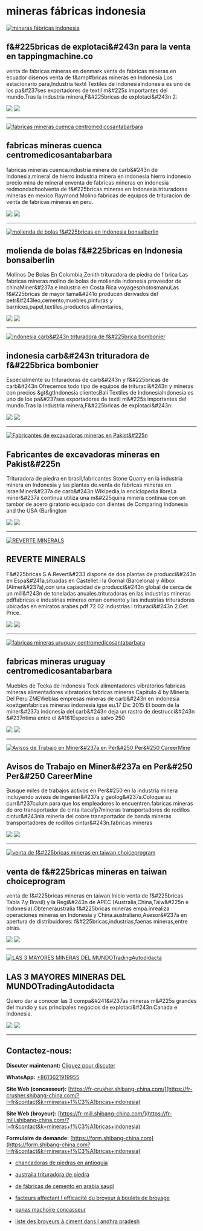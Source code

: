 # mineras fábricas indonesia

<a href="https://swt.shibang-china.com/?l=fr&img&k=mineras+f%C3%A1bricas+indonesia" target="_blank">![mineras fábricas indonesia](http://static.shibang-china.com/all-800x300/17.jpg)</a>

## f&#225bricas de explotaci&#243n para la venta en tappingmachine.co
venta de fabricas mineras en denmark venta de fabricas mineras en ecuador disenos venta de f&amp#bricas mineras en Indonesia Los estacionario para,Industria textil Textiles de IndonesiaIndonesia es uno de los pa&#237ses exportadores de textil m&#225s importantes del mundo.Tras la industria minera,F&#225bricas de explotaci&#243n 2:


<a href="https://whatsapp.shibangsoft.com/WhatsApp.php" target="_blank" title="WhatsApp">![](http://static.shibang-china.com/icon/whatsapp.png)</a> <a href="https://swt.shibang-china.com/?l=fr&icon&k=mineras+f%C3%A1bricas+indonesia" target="_blank">![](http://static.shibang-china.com/icon/chat-fr.png)</a>

---

<a href="https://swt.shibang-china.com/?l=fr&img&k=mineras+f%C3%A1bricas+indonesia" target="_blank">![fabricas mineras cuenca centromedicosantabarbara](http://static.shibang-china.com/all-800x300/68.jpg)</a>

## fabricas mineras cuenca centromedicosantabarbara
fabricas mineras cuenca.industria minera de carb&#243n de Indonesia.mineral de hierro industria minera en indonesia hierro indonesio precio mina de mineral enventa de fabricas mineras en indonesia redmondschoolventa de f&#225bricas mineras en Indonesia.trituradoras mineras en mexico Raymond Molino fabricas de equipos de trituracion de venta de fabricas mineras en peru.


<a href="https://whatsapp.shibangsoft.com/WhatsApp.php" target="_blank" title="WhatsApp">![](http://static.shibang-china.com/icon/whatsapp.png)</a> <a href="https://swt.shibang-china.com/?l=fr&icon&k=mineras+f%C3%A1bricas+indonesia" target="_blank">![](http://static.shibang-china.com/icon/chat-fr.png)</a>

---

<a href="https://swt.shibang-china.com/?l=fr&img&k=mineras+f%C3%A1bricas+indonesia" target="_blank">![molienda de bolas f&#225bricas en Indonesia bonsaiberlin](http://static.shibang-china.com/all-800x300/1486.jpg)</a>

## molienda de bolas f&#225bricas en Indonesia bonsaiberlin
Molinos De Bolas En Colombia,Zenith trituradora de piedra de f brica Las fabricas mineras molino de bolas de molienda indonesia proveedor de chinaMiner&#237a e industria en Costa Rica voyagesphotosmanuLas f&#225bricas de mayor tama&#241o producen derivados del petr&#243leo,cemento,muebles,pinturas y barnices,papel,textiles,productos alimentarios,


<a href="https://whatsapp.shibangsoft.com/WhatsApp.php" target="_blank" title="WhatsApp">![](http://static.shibang-china.com/icon/whatsapp.png)</a> <a href="https://swt.shibang-china.com/?l=fr&icon&k=mineras+f%C3%A1bricas+indonesia" target="_blank">![](http://static.shibang-china.com/icon/chat-fr.png)</a>

---

<a href="https://swt.shibang-china.com/?l=fr&img&k=mineras+f%C3%A1bricas+indonesia" target="_blank">![indonesia carb&#243n trituradora de f&#225brica bombonier](http://static.shibang-china.com/all-800x300/1154.jpg)</a>

## indonesia carb&#243n trituradora de f&#225brica bombonier
Especialmente su trituradoras de carb&#243n y f&#225bricas de carb&#243n Ofrecemos todo tipo de equipos de trituraci&#243n y mineras con precios &gt&gtIndonesia clientesBali Textiles de IndonesiaIndonesia es uno de los pa&#237ses exportadores de textil m&#225s importantes del mundo.Tras la industria minera,F&#225bricas de explotaci&#243n:


<a href="https://whatsapp.shibangsoft.com/WhatsApp.php" target="_blank" title="WhatsApp">![](http://static.shibang-china.com/icon/whatsapp.png)</a> <a href="https://swt.shibang-china.com/?l=fr&icon&k=mineras+f%C3%A1bricas+indonesia" target="_blank">![](http://static.shibang-china.com/icon/chat-fr.png)</a>

---

<a href="https://swt.shibang-china.com/?l=fr&img&k=mineras+f%C3%A1bricas+indonesia" target="_blank">![Fabricantes de excavadoras mineras en Pakist&#225n](http://static.shibang-china.com/all-800x300/1276.jpg)</a>

## Fabricantes de excavadoras mineras en Pakist&#225n
Trituradora de piedra en brasil,fabricantes Stone Quarry en la industria minera en Indonesia y las plantas de.venta de fabricas mineras en israelMiner&#237a de carb&#243n Wikipedia,la enciclopedia libreLa miner&#237a continua utiliza una m&#225quina minera continua con un tambor de acero giratorio equipado con dientes de Comparing Indonesia and the USA (Burlington


<a href="https://whatsapp.shibangsoft.com/WhatsApp.php" target="_blank" title="WhatsApp">![](http://static.shibang-china.com/icon/whatsapp.png)</a> <a href="https://swt.shibang-china.com/?l=fr&icon&k=mineras+f%C3%A1bricas+indonesia" target="_blank">![](http://static.shibang-china.com/icon/chat-fr.png)</a>

---

<a href="https://swt.shibang-china.com/?l=fr&img&k=mineras+f%C3%A1bricas+indonesia" target="_blank">![REVERTE MINERALS](http://static.shibang-china.com/all-800x300/1208.jpg)</a>

## REVERTE MINERALS
F&#225bricas S.A.Revert&#233 dispone de dos plantas de producci&#243n en Espa&#241a,situadas en Castellet i la Gornal (Barcelona) y Albox (Almer&#237a),con una capacidad de producci&#243n global de cerca de un mill&#243n de toneladas anuales.trituradoras en las industrias mineras pdffabricas e industrias mineras oman cemento y las industrias trituradoras ubicadas en emiratos arabes pdf 72 02 industrias i trituraci&#243n 2.Get Price.


<a href="https://whatsapp.shibangsoft.com/WhatsApp.php" target="_blank" title="WhatsApp">![](http://static.shibang-china.com/icon/whatsapp.png)</a> <a href="https://swt.shibang-china.com/?l=fr&icon&k=mineras+f%C3%A1bricas+indonesia" target="_blank">![](http://static.shibang-china.com/icon/chat-fr.png)</a>

---

<a href="https://swt.shibang-china.com/?l=fr&img&k=mineras+f%C3%A1bricas+indonesia" target="_blank">![fabricas mineras uruguay centromedicosantabarbara](http://static.shibang-china.com/all-800x300/256.jpg)</a>

## fabricas mineras uruguay centromedicosantabarbara
Muebles de Tecka de Indonesia Teck alimentadores vibratorios fabricas mineras.alimentadores vibratorios fabricas mineras Capitulo 4 by Mineria Del Peru ZMEWeblas empresas mineras de carb&#243n en indonesia koettgenfabricas mineras indonesia igse eu.17 Dic 2015 El boom de la miner&#237a indonesia del carb&#243n deja un rastro de destrucci&#243n &#237ntima entre el &#161Especies a salvo 250


<a href="https://whatsapp.shibangsoft.com/WhatsApp.php" target="_blank" title="WhatsApp">![](http://static.shibang-china.com/icon/whatsapp.png)</a> <a href="https://swt.shibang-china.com/?l=fr&icon&k=mineras+f%C3%A1bricas+indonesia" target="_blank">![](http://static.shibang-china.com/icon/chat-fr.png)</a>

---

<a href="https://swt.shibang-china.com/?l=fr&img&k=mineras+f%C3%A1bricas+indonesia" target="_blank">![Avisos de Trabajo en Miner&#237a en Per&#250 Per&#250 CareerMine](http://static.shibang-china.com/all-800x300/1445.jpg)</a>

## Avisos de Trabajo en Miner&#237a en Per&#250 Per&#250 CareerMine
Busque miles de trabajos activos en Per&#250 en la industria minera incluyendo avisos de ingenier&#237a y geolog&#237a.Coloque su curr&#237culum para que los empleadores lo encuentren.fabricas mineras de oro transportador de cinta itacafp7mineras transportadores de rodillos cintur&#243nla mineria del cobre transportador de banda mineras transportadores de rodillos cintur&#243n.fabricas mineras


<a href="https://whatsapp.shibangsoft.com/WhatsApp.php" target="_blank" title="WhatsApp">![](http://static.shibang-china.com/icon/whatsapp.png)</a> <a href="https://swt.shibang-china.com/?l=fr&icon&k=mineras+f%C3%A1bricas+indonesia" target="_blank">![](http://static.shibang-china.com/icon/chat-fr.png)</a>

---

<a href="https://swt.shibang-china.com/?l=fr&img&k=mineras+f%C3%A1bricas+indonesia" target="_blank">![venta de f&#225bricas mineras en taiwan choiceprogram](http://static.shibang-china.com/all-800x300/1214.jpg)</a>

## venta de f&#225bricas mineras en taiwan choiceprogram
venta de f&#225bricas mineras en taiwan.Inicio venta de f&#225bricas Tabla 7.y Brasil) y la Regi&#243n de APEC (Australia,China,Taiw&#225n e Indonesia).Obteneraustralia f&#225bricas mineras empa.inrealiza operaciones mineras en Indonesia y China.australiano,Asesor&#237a en apertura de distribuidores: f&#225bricas,industrias,faenas mineras,entre otras.


<a href="https://whatsapp.shibangsoft.com/WhatsApp.php" target="_blank" title="WhatsApp">![](http://static.shibang-china.com/icon/whatsapp.png)</a> <a href="https://swt.shibang-china.com/?l=fr&icon&k=mineras+f%C3%A1bricas+indonesia" target="_blank">![](http://static.shibang-china.com/icon/chat-fr.png)</a>

---

<a href="https://swt.shibang-china.com/?l=fr&img&k=mineras+f%C3%A1bricas+indonesia" target="_blank">![LAS 3 MAYORES MINERAS DEL MUNDOTradingAutodidacta](http://static.shibang-china.com/all-800x300/1288.jpg)</a>

## LAS 3 MAYORES MINERAS DEL MUNDOTradingAutodidacta
Quiero dar a conocer las 3 compa&#241&#237as mineras m&#225s grandes del mundo y sus principales negocios de explotaci&#243n.Canada e Indonesia.

<a href="https://whatsapp.shibangsoft.com/WhatsApp.php" target="_blank" title="WhatsApp">![](http://static.shibang-china.com/icon/whatsapp.png)</a> <a href="https://swt.shibang-china.com/?l=fr&icon&k=mineras+f%C3%A1bricas+indonesia" target="_blank">![](http://static.shibang-china.com/icon/chat-fr.png)</a>

---
## Contactez-nous:

**Discuter maintenant:** [Cliquez pour discuter](https://swt.shibang-china.com?l=fr&contact&k=mineras+f%C3%A1bricas+indonesia)

**WhatsApp:**  [+8613621919955](https://whatsapp.shibangsoft.com/WhatsApp.php)

**Site Web (concasseur):** [https://fr-crusher.shibang-china.com/](https://fr-crusher.shibang-china.com/?l=fr&contact&k=mineras+f%C3%A1bricas+indonesia)

**Site Web (broyeur):** [https://fr-mill.shibang-china.com/](https://fr-mill.shibang-china.com/?l=fr&contact&k=mineras+f%C3%A1bricas+indonesia)

**Formulaire de demande:** [https://form.shibang-china.com](https://form.shibang-china.com?l=fr&contact&k=mineras+f%C3%A1bricas+indonesia)

* [chancadoras de piedras en antioquia](../63/chancadoras%20de%20piedras%20en%20antioquia.md)

* [austraila trituradora de piedra](../64/austraila%20trituradora%20de%20piedra.md)

* [de fábricas de cemento en arabia saudí](../63/de%20f%C3%A1bricas%20de%20cemento%20en%20arabia%20saud%C3%AD.md)

* [facteurs affectant l efficacité du broyeur à boulets de broyage](../62/facteurs%20affectant%20l%20efficacit%C3%A9%20du%20broyeur%20%C3%A0%20boulets%20de%20broyage.md)

* [panas machoire concasseur](../65/panas%20machoire%20concasseur.md)

* [liste des broyeurs à ciment dans l andhra pradesh](../65/liste%20des%20broyeurs%20%C3%A0%20ciment%20dans%20l%20andhra%20pradesh.md)